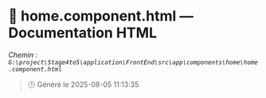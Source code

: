 # 📄 home.component.html — Documentation HTML
*Chemin : `G:\project\Stage4to5\application\FrontEnd\src\app\components\home\home.component.html`*

> 🕒 Généré le 2025-08-05 11:13:35


